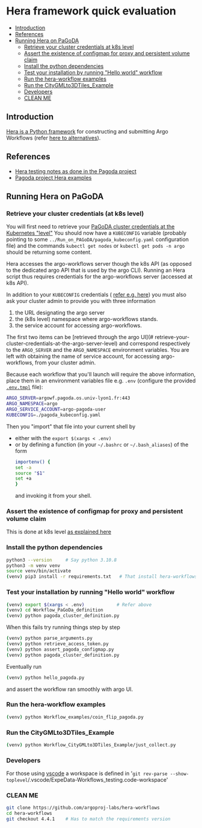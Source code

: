 # Hera framework quick evaluation

<!-- TOC -->

- [Introduction](#introduction)
- [References](#references)
- [Running Hera on PaGoDA](#running-hera-on-pagoda)
  - [Retrieve your cluster credentials at k8s level](#retrieve-your-cluster-credentials-at-k8s-level)
  - [Assert the existence of configmap for proxy and persistent volume claim](#assert-the-existence-of-configmap-for-proxy-and-persistent-volume-claim)
  - [Install the python dependencies](#install-the-python-dependencies)
  - [Test your installation by running "Hello world" workflow](#test-your-installation-by-running-hello-world-workflow)
  - [Run the hera-workflow examples](#run-the-hera-workflow-examples)
  - [Run the CityGMLto3DTiles_Example](#run-the-citygmlto3dtiles_example)
  - [Developers](#developers)
  - [CLEAN ME](#clean-me)

<!-- /TOC -->

## Introduction
[Hera is a Python framework](https://github.com/argoproj-labs/hera-workflows)
for constructing and submitting Argo Workflows (refer
[here to alternatives](PythonWrappersAlternative.md)).

## References

* [Hera testing notes as done in the Pagoda project](https://gitlab.liris.cnrs.fr/pagoda/pagoda-charts-management/argo-workflows/-/blob/develop/argodocs/docs/heraworkflows.md)
* [Pagoda project Hera examples](https://gitlab.liris.cnrs.fr/pagoda/pagoda-charts-management/argo-workflows/-/tree/develop/hera-script)

## Running Hera on PaGoDA

### Retrieve your cluster credentials (at k8s level)

You will first need to retrieve your 
[PaGoDA cluster credentials at the Kubernetes "level"](../On_PaGoDA_cluster/Readme.md#retrieve-your-cluster-credentials-at-the-kubernetes-level)
You should now have a `KUBECONFIG` variable (probably pointing to some
`../Run_on_PAGoDA/pagoda_kubeconfig.yaml` configuration file) and the 
commands `kubectl get nodes` or `kubectl get pods -n argo` should be 
returning some content.

Hera accesses the argo-workflows server though the k8s API (as opposed to the
dedicated argo API that is used by the argo CLI). Running an Hera script thus
requires credentials for the argo-workflows server (accessed at k8s API).

In addition to your `KUBECONFIG` credentials (
[refer e.g. here](../On_PaGoDA_cluster/Readme.md#retrieve-your-cluster-credentials-at-the-kubernetes-level))
you must also ask your cluster admin to provide you with three information
1. the URL designating the argo server
2. the (k8s level) namespace where argo-workflows stands.
3. the service account for accessing argo-workflows.

The first two items can be 
[retrieved through the argo UI](# retrieve-your-cluster-credentials-at-the-argo-server-level)
and correspond respectively to the `ARGO_SERVER` and the `ARGO_NAMESPACE`
environment variables.
You are left with obtaining the name of service account, for accessing 
argo-workflows, from your cluster admin.

Because each workflow that you'll launch will require the above information,
place them in an environment variables file e.g. `.env` (configure the 
provided [`.env.tmpl`](env.tmpl) file):

```bash
ARGO_SERVER=argowf.pagoda.os.univ-lyon1.fr:443
ARGO_NAMESPACE=argo
ARGO_SERVICE_ACCOUNT=argo-pagoda-user
KUBECONFIG=./pagoda_kubeconfig.yaml
```

Then you "import" that file into your current shell by
- either with the `export $(xargs < .env)`
- or by defining a function (in your `~/.bashrc` or `~/.bash_aliases`) of the
  form
  ```bash
  importenv() {
  set -a
  source "$1"
  set +a
  }
  ```
  and invoking it from your shell.

### Assert the existence of configmap for proxy and persistent volume claim

This is done at k8s level 
[as explained here](../On_PaGoDA_cluster/Readme.md#volumes-and-context-creation)

### Install the python dependencies

```bash
python3 --version     # Say python 3.10.8 
python3 -m venv venv
source venv/bin/activate
(venv) pip3 install -r requirements.txt   # That install hera-workflows
```

### Test your installation by running "Hello world" workflow

```bash
(venv) export $(xargs < .env)            # Refer above
(venv) cd Workflow_PaGoDa_definition
(venv) python pagoda_cluster_definition.py 
```

When this fails try running things step by step

```bash
(venv) python parse_arguments.py
(venv) python retrieve_access_token.py
(venv) python assert_pagoda_configmap.py
(venv) python pagoda_cluster_definition.py 
```

Eventually run

```bash
(venv) python hello_pagoda.py
```

and assert the workflow ran smoothly with argo UI.

### Run the hera-workflow examples

```bash
(venv) python Workflow_examples/coin_flip_pagoda.py
```

### Run the CityGMLto3DTiles_Example

```bash
(venv) python Workflow_CityGMLto3DTiles_Example/just_collect.py
```

### Developers

For those using [vscode](https://en.wikipedia.org/wiki/Visual_Studio_Code) a
workspace is defined in 
'`git rev-parse --show-toplevel`/.vscode/ExpeData-Workflows_testing.code-workspace'

### CLEAN ME
```bash
git clone https://github.com/argoproj-labs/hera-workflows
cd hera-workflows
git checkout 4.4.1    # Has to match the requirements version 
```
